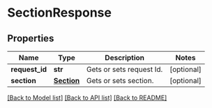 # SectionResponse

## Properties
Name | Type | Description | Notes
------------ | ------------- | ------------- | -------------
**request_id** | **str** | Gets or sets request Id. | [optional] 
**section** | [**Section**](Section.md) | Gets or sets section. | [optional] 

[[Back to Model list]](../README.md#documentation-for-models) [[Back to API list]](../README.md#documentation-for-api-endpoints) [[Back to README]](../README.md)


